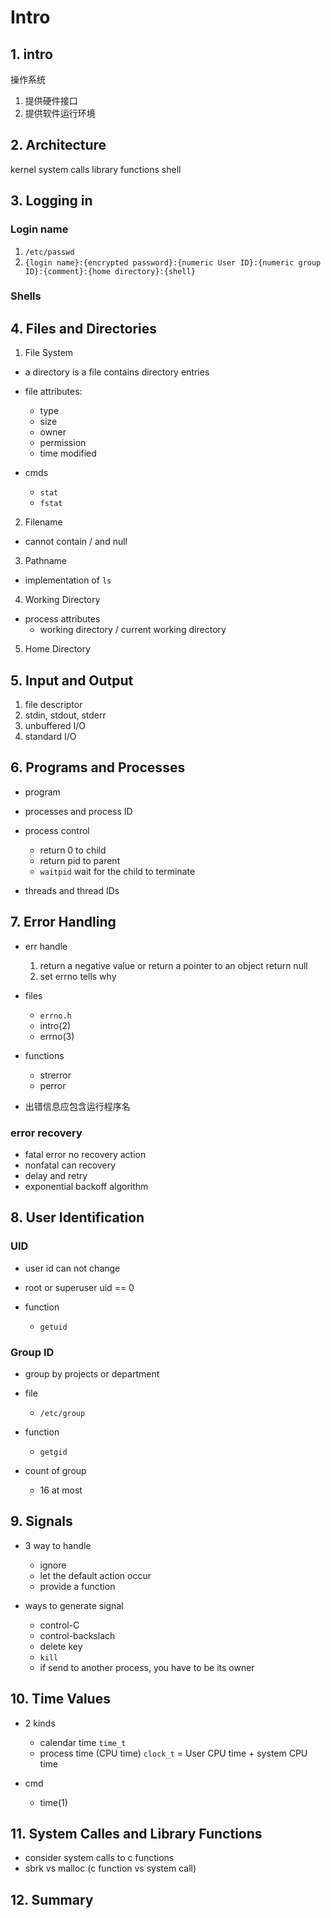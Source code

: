 Intro
==============================

## 1. intro

操作系统
1. 提供硬件接口
2. 提供软件运行环境

## 2. Architecture

kernel
system calls
library functions
shell

## 3. Logging in

### Login name

1. `/etc/passwd`
2. `{login name}:{encrypted password}:{numeric User ID}:{numeric group ID}:{comment}:{home directory}:{shell}`

### Shells

## 4. Files and Directories

1. File System

- a directory is a file contains directory entries

- file attributes:
    - type
    - size
    - owner
    - permission
    - time modified

- cmds
    - `stat`
    - `fstat`

2. Filename

- cannot contain / and null

3. Pathname

- implementation of `ls`

4. Working Directory

- process attributes
    - working directory / current working directory
5. Home Directory


## 5. Input and Output

1. file descriptor
2. stdin, stdout, stderr
3. unbuffered I/O
4. standard I/O

## 6. Programs and Processes

- program
- processes and process ID
- process control

    - return 0 to child
    - return pid to parent
    - `waitpid` wait for the child to terminate

- threads and thread IDs

## 7. Error Handling

- err handle
    1. return a negative value or return a pointer to an object return null
    2. set errno tells why

- files
    - `errno.h`
    - intro(2)
    - errno(3)

- functions
    - strerror
    - perror

- 出错信息应包含运行程序名

### error recovery

- fatal error no recovery action
- nonfatal can recovery
- delay and retry
- exponential backoff algorithm

## 8. User Identification

### UID

- user id can not change
- root or superuser uid == 0

- function
    - `getuid`

### Group ID

- group by projects or department

- file
    - `/etc/group`
- function
    - `getgid`

- count of group
    - 16 at most

## 9. Signals

- 3 way to handle
    - ignore
    - let the default action occur
    - provide a function

- ways to generate signal
    - control-C
    - control-backslach
    - delete key
    - `kill`
    - if send to another process, you have to be its owner


## 10. Time Values

- 2 kinds
    - calendar time `time_t`
    - process time (CPU time) `clock_t` = User CPU time + system CPU time

- cmd
    - time(1)

## 11. System Calles and Library Functions

- consider system calls to c functions
- sbrk vs malloc (c function vs system call)

## 12. Summary
